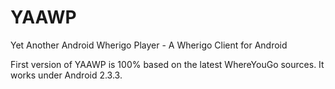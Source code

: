 YAAWP
=====

Yet Another Android Wherigo Player - A Wherigo Client for Android

First version of YAAWP is 100% based on the latest WhereYouGo sources. It works under Android 2.3.3.
